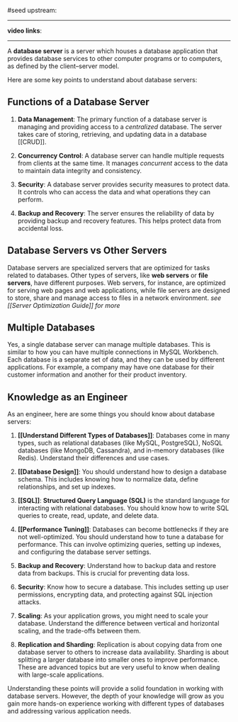 #seed 
upstream:

---

**video links**: 

---


A **database server** is a server which houses a database application that provides database services to other computer programs or to computers, as defined by the client–server model.

Here are some key points to understand about database servers:

## Functions of a Database Server

1. **Data Management**: The primary function of a database server is managing and providing access to a *centralized* database. The server takes care of storing, retrieving, and updating data in a database [[CRUD]].

2. **Concurrency Control**: A database server can handle multiple requests from clients at the same time. It manages *concurrent* access to the data to maintain data integrity and consistency.

3. **Security**: A database server provides security measures to protect data. It controls who can access the data and what operations they can perform.

4. **Backup and Recovery**: The server ensures the reliability of data by providing backup and recovery features. This helps protect data from accidental loss.

## Database Servers vs Other Servers

Database servers are specialized servers that are optimized for tasks related to databases. Other types of servers, like **web servers** or **file servers**, have different purposes. Web servers, for instance, are optimized for serving web pages and web applications, while file servers are designed to store, share and manage access to files in a network environment. *see [[Server Optimization Guide]] for more*

## Multiple Databases

Yes, a single database server can manage multiple databases. This is similar to how you can have multiple connections in MySQL Workbench. Each database is a separate set of data, and they can be used by different applications. For example, a company may have one database for their customer information and another for their product inventory.

## Knowledge as an Engineer

As an engineer, here are some things you should know about database servers:

1. **[[Understand Different Types of Databases]]**: Databases come in many types, such as relational databases (like MySQL, PostgreSQL), NoSQL databases (like MongoDB, Cassandra), and in-memory databases (like Redis). Understand their differences and use cases.

2. **[[Database Design]]**: You should understand how to design a database schema. This includes knowing how to normalize data, define relationships, and set up indexes.

3. **[[SQL]]**: **Structured Query Language (SQL)** is the standard language for interacting with relational databases. You should know how to write SQL queries to create, read, update, and delete data.

4. **[[Performance Tuning]]**: Databases can become bottlenecks if they are not well-optimized. You should understand how to tune a database for performance. This can involve optimizing queries, setting up indexes, and configuring the database server settings.

5. **Backup and Recovery**: Understand how to backup data and restore data from backups. This is crucial for preventing data loss.

6. **Security**: Know how to secure a database. This includes setting up user permissions, encrypting data, and protecting against SQL injection attacks.

7. **Scaling**: As your application grows, you might need to scale your database. Understand the difference between vertical and horizontal scaling, and the trade-offs between them.

8. **Replication and Sharding**: Replication is about copying data from one database server to others to increase data availability. Sharding is about splitting a larger database into smaller ones to improve performance. These are advanced topics but are very useful to know when dealing with large-scale applications.
   
Understanding these points will provide a solid foundation in working with database servers. However, the depth of your knowledge will grow as you gain more hands-on experience working with different types of databases and addressing various application needs.

